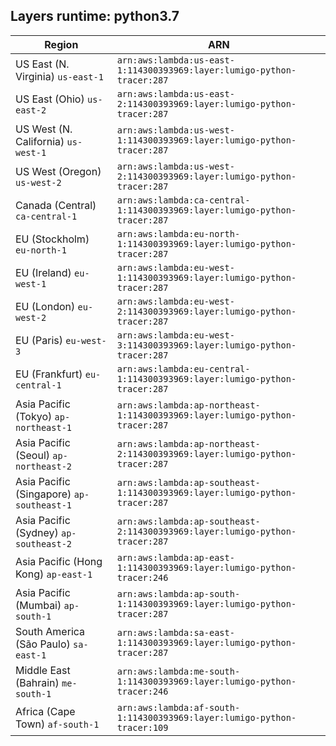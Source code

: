 Layers runtime: python3.7
----
| Region | ARN |
| --- | --- |
|US East (N. Virginia)  `us-east-1`|`arn:aws:lambda:us-east-1:114300393969:layer:lumigo-python-tracer:287`|
|US East (Ohio)  `us-east-2`|`arn:aws:lambda:us-east-2:114300393969:layer:lumigo-python-tracer:287`|
|US West (N. California)  `us-west-1`|`arn:aws:lambda:us-west-1:114300393969:layer:lumigo-python-tracer:287`|
|US West (Oregon)  `us-west-2`|`arn:aws:lambda:us-west-2:114300393969:layer:lumigo-python-tracer:287`|
|Canada (Central)  `ca-central-1`|`arn:aws:lambda:ca-central-1:114300393969:layer:lumigo-python-tracer:287`|
|EU (Stockholm)  `eu-north-1`|`arn:aws:lambda:eu-north-1:114300393969:layer:lumigo-python-tracer:287`|
|EU (Ireland)  `eu-west-1`|`arn:aws:lambda:eu-west-1:114300393969:layer:lumigo-python-tracer:287`|
|EU (London)  `eu-west-2`|`arn:aws:lambda:eu-west-2:114300393969:layer:lumigo-python-tracer:287`|
|EU (Paris)  `eu-west-3`|`arn:aws:lambda:eu-west-3:114300393969:layer:lumigo-python-tracer:287`|
|EU (Frankfurt)  `eu-central-1`|`arn:aws:lambda:eu-central-1:114300393969:layer:lumigo-python-tracer:287`|
|Asia Pacific (Tokyo)  `ap-northeast-1`|`arn:aws:lambda:ap-northeast-1:114300393969:layer:lumigo-python-tracer:287`|
|Asia Pacific (Seoul)  `ap-northeast-2`|`arn:aws:lambda:ap-northeast-2:114300393969:layer:lumigo-python-tracer:287`|
|Asia Pacific (Singapore)  `ap-southeast-1`|`arn:aws:lambda:ap-southeast-1:114300393969:layer:lumigo-python-tracer:287`|
|Asia Pacific (Sydney)  `ap-southeast-2`|`arn:aws:lambda:ap-southeast-2:114300393969:layer:lumigo-python-tracer:287`|
|Asia Pacific (Hong Kong)  `ap-east-1`|`arn:aws:lambda:ap-east-1:114300393969:layer:lumigo-python-tracer:246`|
|Asia Pacific (Mumbai)  `ap-south-1`|`arn:aws:lambda:ap-south-1:114300393969:layer:lumigo-python-tracer:287`|
|South America (São Paulo)  `sa-east-1`|`arn:aws:lambda:sa-east-1:114300393969:layer:lumigo-python-tracer:287`|
|Middle East (Bahrain)  `me-south-1`|`arn:aws:lambda:me-south-1:114300393969:layer:lumigo-python-tracer:246`|
|Africa (Cape Town)  `af-south-1`|`arn:aws:lambda:af-south-1:114300393969:layer:lumigo-python-tracer:109`|
